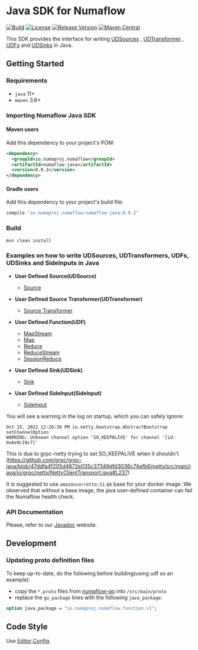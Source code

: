 # Java SDK for Numaflow

[![Build](https://github.com/numaproj/numaflow-java/actions/workflows/run-tests.yaml/badge.svg?branch=main)](https://github.com/numaproj/numaflow-java/actions/workflows/run-tests.yaml)
[![License](https://img.shields.io/badge/License-Apache%202.0-blue.svg)](LICENSE)
[![Release Version](https://img.shields.io/github/v/release/numaproj/numaflow-java?label=numaflow-java)](https://github.com/numaproj/numaflow-java/releases/latest)
[![Maven Central](https://img.shields.io/maven-central/v/io.numaproj.numaflow/numaflow-java.svg?label=Maven%20Central)](https://central.sonatype.com/search?q=numaflow+java&smo=true)

This SDK provides the interface for
writing [UDSources](https://numaflow.numaproj.io/user-guide/sources/user-defined-sources/)
, [UDTransformer](https://numaflow.numaproj.io/user-guide/sources/transformer/overview/)
, [UDFs](https://numaflow.numaproj.io/user-guide/user-defined-functions/user-defined-functions/)
and [UDSinks](https://numaflow.numaproj.io/user-guide/sinks/user-defined-sinks/) in Java.

## Getting Started

### Requirements

* `java` 11+
* `maven` 3.6+

### Importing Numaflow Java SDK

#### Maven users

Add this dependency to your project's POM:

```xml
<dependency>
  <groupId>io.numaproj.numaflow</groupId>
  <artifactId>numaflow-java</artifactId>
  <version>0.9.2</version>
</dependency>
```

#### Gradle users

Add this dependency to your project's build file:

```groovy
compile "io.numaproj.numaflow:numaflow-java:0.9.2"
```

### Build

```bash
mvn clean install
```

### Examples on how to write UDSources, UDTransformers, UDFs, UDSinks and SideInputs in Java

* **User Defined Source(UDSource)**
    * [Source](examples/src/main/java/io/numaproj/numaflow/examples/source/simple)

* **User Defined Source Transformer(UDTransformer)**
    * [Source Transformer](examples/src/main/java/io/numaproj/numaflow/examples/sourcetransformer/eventtimefilter)

* **User Defined Function(UDF)**
    * [MapStream](examples/src/main/java/io/numaproj/numaflow/examples/mapstream/flatmapstream)
    * [Map](examples/src/main/java/io/numaproj/numaflow/examples/map)
    * [Reduce](examples/src/main/java/io/numaproj/numaflow/examples/reduce)
    * [ReduceStream](examples/src/main/java/io/numaproj/numaflow/examples/reducestreamer)
    * [SessionReduce](examples/src/main/java/io/numaproj/numaflow/examples/reducesession)

* **User Defined Sink(UDSink)**
    * [Sink](examples/src/main/java/io/numaproj/numaflow/examples/sink/simple)

* **User Defined SideInput(SideInput)**
    * [SideInput](examples/src/main/java/io/numaproj/numaflow/examples/sideinput)

You will see a warning in the log on startup, which you can safely ignore:

```
Oct 25, 2022 12:26:30 PM io.netty.bootstrap.AbstractBootstrap setChannelOption
WARNING: Unknown channel option 'SO_KEEPALIVE' for channel '[id: 0x6e9c19c7]'
```

This is due to grpc-netty trying to set SO_KEEPALIVE when it
shouldn't (https://github.com/grpc/grpc-java/blob/47ddfa4f205d4672e035c37349dfd3036c74efb6/netty/src/main/java/io/grpc/netty/NettyClientTransport.java#L237)

It is suggested to use `amazoncorretto:11` as base for your docker image. We observed that without a
base image, the java user-defined container can fail the Numaflow health check.

### API Documentation

Please, refer to
our [Javadoc](https://javadoc.io/doc/io.numaproj.numaflow/numaflow-java/latest/index.html) website.

## Development

### Updating proto definition files

To keep up-to-date, do the following before building(using udf as an example):

* copy the `*.proto` files
  from [numaflow-go](https://github.com/numaproj/numaflow-go/tree/main/pkg/apis/proto)
  into `/src/main/proto`
* replace the `go_package` lines with the following `java_package`:

```protobuf
option java_package = "io.numaproj.numaflow.function.v1";
```

## Code Style

Use [Editor Config](https://www.jetbrains.com/help/idea/editorconfig.html). 
